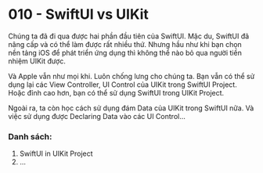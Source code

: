 # 010 - SwiftUI vs UIKit

Chúng ta đã đi qua được hai phần đầu tiên của SwiftUI. Mặc du, SwiftUI đã nâng cấp và có thể làm được rất nhiều thứ. Nhưng hầu như khi bạn chọn nền tảng iOS để phát triển ứng dụng thì không thể nào bỏ qua người tiền nhiệm UIKit được.

Và Apple vẫn như mọi khi. Luôn chống lưng cho chúng ta. Bạn vẫn có thể sử dụng lại các View Controller, UI Control của UIKit trong SwiftUI Project. Hoặc đỉnh cao hơn, bạn có thể sử dụng SwiftUI trong UIKit Project.

Ngoài ra, ta còn học cách sử dụng đám Data của UIKit trong SwiftUI nữa. Và việc sử dụng được Declaring Data vào các UI Control...

### Danh sách:

1. SwiftUI in UIKit Project
2. ...